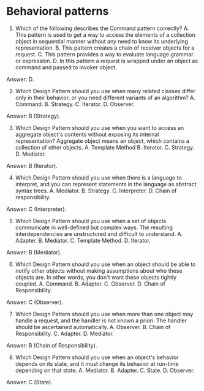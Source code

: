 # Behavioral patterns

1. Which of the following describes the Command pattern correctly?
A. This pattern is used to get a way to access the elements of a collection object in sequential
manner without any need to know its underlying representation.
B. This pattern creates a chain of receiver objects for a request.
C. This pattern provides a way to evaluate language grammar or expression.
D. In this pattern a request is wrapped under an object as command and passed to invoker
object.

Answer: D.

2. Which Design Pattern should you use when many related classes differ only in their
behavior, or you need different variants of an algorithm?
A. Command.
B. Strategy.
C. Iterator.
D. Observer.

Answer: B (Strategy).

3. Which Design Pattern should you use when you want to access an aggregate object's
contents without exposing its internal representation? Aggregate object means an object,
which contains a collection of other objects.
A. Template Method
B. Iterator.
C. Strategy.
D. Mediator.

Answer: B (Iterator).

4. Which Design Pattern should you use when there is a language to interpret, and you can
represent statements in the language as abstract syntax trees.
A. Mediator.
B. Strategy.
C. Interpreter.
D. Chain of responsibility. 

Answer: C (Interpreter).

5. Which Design Pattern should you use when a set of objects communicate in well-defined
but complex ways. The resulting interdependencies are unstructured and difficult to
understand.
A. Adapter.
B. Mediator.
C. Template Method.
D. Iterator.

Answer: B (Mediator).

6. Which Design Pattern should you use when an object should be able to notify other
objects without making assumptions about who these objects are. In other words, you don't
want these objects tightly coupled.
A. Command.
B. Adapter.
C. Observer.
D. Chain of Responsibility.

Answer: C (Observer).

7. Which Design Pattern should you use when more than one object may handle a request,
and the handler is not known a priori. The handler should be ascertained automatically.
A. Observer.
B. Chain of Responsibility.
C. Adapter.
D. Mediator.

Answer: B (Chain of Responsibility).

8. Which Design Pattern should you use when an object's behavior depends on its state, and
it must change its behavior at run-time depending on that state.
A. Mediator.
B. Adapter.
C. State.
D. Observer.

Answer: C (State).

